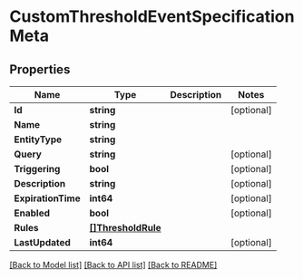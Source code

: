 # CustomThresholdEventSpecificationMeta

## Properties

Name | Type | Description | Notes
------------ | ------------- | ------------- | -------------
**Id** | **string** |  | [optional] 
**Name** | **string** |  | 
**EntityType** | **string** |  | 
**Query** | **string** |  | [optional] 
**Triggering** | **bool** |  | [optional] 
**Description** | **string** |  | [optional] 
**ExpirationTime** | **int64** |  | [optional] 
**Enabled** | **bool** |  | [optional] 
**Rules** | [**[]ThresholdRule**](ThresholdRule.md) |  | 
**LastUpdated** | **int64** |  | [optional] 

[[Back to Model list]](../README.md#documentation-for-models) [[Back to API list]](../README.md#documentation-for-api-endpoints) [[Back to README]](../README.md)



